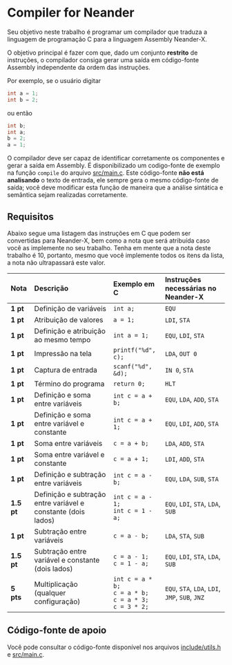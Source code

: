 # Compiler for Neander

Seu objetivo neste trabalho é programar um compilador que traduza a linguagem de programação C para a linguagem 
Assembly Neander-X.

O objetivo principal é fazer com que, dado um conjunto **restrito** de instruções, o compilador consiga gerar uma saída
em código-fonte Assembly independente da ordem das instruções.

Por exemplo, se o usuário digitar

```C
int a = 1;
int b = 2;
```

ou então

```C
int b;
int a;
b = 2;
a = 1;
```

O compilador deve ser capaz de identificar corretamente os componentes e gerar a saída em Assembly. É disponibilizado 
um codigo-fonte de exemplo na função `compile` do arquivo [src/main.c](src/main.c). Este código-fonte **não está 
analisando** o texto de entrada, ele sempre gera o mesmo código-fonte de saída; você deve modificar esta função de 
maneira que a análise sintática e semântica sejam realizadas corretamente.

## Requisitos

Abaixo segue uma listagem das instruções em C que podem ser convertidas para Neander-X, bem como a nota que será 
atribuída caso você as implemente no seu trabalho. Tenha em mente que a nota deste trabalho é 10, portanto, mesmo que 
você implemente todos os itens da lista, a nota não ultrapassará este valor.

| Nota       | Descrição                                                     | Exemplo em C                                                     | Instruções necessárias no Neander-X             |
|:-----------|:--------------------------------------------------------------|:-----------------------------------------------------------------|:------------------------------------------------|
| **1 pt**   | Definição de variáveis                                        | `int a;`                                                         | `EQU`                                           |
| **1 pt**   | Atribuição de valores                                         | `a = 1;`                                                         | `LDI`, `STA`                                    |
| **1 pt**   | Definição e atribuição ao mesmo tempo                         | `int a = 1;`                                                     | `EQU`, `LDI`, `STA`                             |
| **1 pt**   | Impressão na tela                                             | `printf("%d", c);`                                               | `LDA`, `OUT 0`                                  |
| **1 pt**   | Captura de entrada                                            | `scanf("%d", &d);`                                               | `IN 0`, `STA`                                   |
| **1 pt**   | Término do programa                                           | `return 0;`                                                      | `HLT`                                           |
| **1 pt**   | Definição e soma entre variáveis                              | `int c = a + b;`                                                 | `EQU`, `LDA`, `ADD`, `STA`                      |
| **1 pt**   | Definição e soma entre variável e constante                   | `int c = a + 1;`                                                 | `EQU`, `LDI`, `ADD`, `STA`                      |
| **1 pt**   | Soma entre variáveis                                          | `c = a + b;`                                                     | `LDA`, `ADD`, `STA`                             |
| **1 pt**   | Soma entre variável e constante                               | `c = a + 1;`                                                     | `LDI`, `ADD`, `STA`                             |
| **1 pt**   | Definição e subtração entre variáveis                         | `int c = a - b;`                                                 | `EQU`, `LDA`, `SUB`, `STA`                      |
| **1.5 pt** | Definição e subtração entre variável e constante (dois lados) | `int c = a - 1;`<br>`int c = 1 - a;`                             | `EQU`, `LDI`, `STA`, `LDA`, `SUB`               |
| **1 pt**   | Subtração entre variáveis                                     | `c = a - b;`                                                     | `LDA`, `STA`, `SUB`                             |
| **1.5 pt** | Subtração entre variável e constante (dois lados)             | `c = a - 1;`<br>`c = 1 - a;`                                     | `EQU`, `LDI`, `STA`, `LDA`, `SUB`               |
| **5 pts**  | Multiplicação (qualquer configuração)                         | `int c = a * b;`<br>`c = a * b;`<br>`c = a * 3;`<br>`c = 3 * 2;` | `EQU`, `STA`, `LDA`, `LDI`, `JMP`, `SUB`, `JNZ` |


## Código-fonte de apoio

Você pode consultar o código-fonte disponível nos arquivos [include/utils.h](include/utils.h) e [src/main.c](src/main.c).

